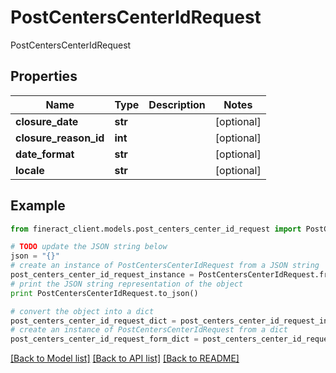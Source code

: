 # PostCentersCenterIdRequest

PostCentersCenterIdRequest

## Properties

Name | Type | Description | Notes
------------ | ------------- | ------------- | -------------
**closure_date** | **str** |  | [optional] 
**closure_reason_id** | **int** |  | [optional] 
**date_format** | **str** |  | [optional] 
**locale** | **str** |  | [optional] 

## Example

```python
from fineract_client.models.post_centers_center_id_request import PostCentersCenterIdRequest

# TODO update the JSON string below
json = "{}"
# create an instance of PostCentersCenterIdRequest from a JSON string
post_centers_center_id_request_instance = PostCentersCenterIdRequest.from_json(json)
# print the JSON string representation of the object
print PostCentersCenterIdRequest.to_json()

# convert the object into a dict
post_centers_center_id_request_dict = post_centers_center_id_request_instance.to_dict()
# create an instance of PostCentersCenterIdRequest from a dict
post_centers_center_id_request_form_dict = post_centers_center_id_request.from_dict(post_centers_center_id_request_dict)
```
[[Back to Model list]](../README.md#documentation-for-models) [[Back to API list]](../README.md#documentation-for-api-endpoints) [[Back to README]](../README.md)


